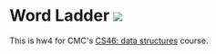 # Word Ladder ![](https://api.travis-ci.com/florazhang98/word_ladder.svg?branch=master)

This is hw4 for CMC's [CS46: data structures](https://github.com/mikeizbicki/cmc-csci046) course.
